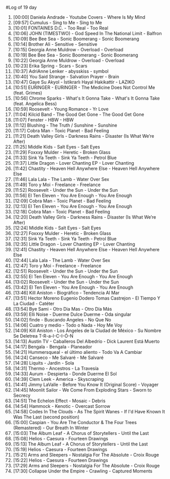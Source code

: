 #Log of 19 day

1. [00:00] Daniela Andrade - Youtube Covers - Where Is My Mind
1. [09:57] Cumulus - Sing to Me - Sing to Me
1. [10:01] FONTAINES D.C. - Too Real - Too Real
1. [10:06] JOHN (TIMESTWO) - God Speed In The National Limit - Balfron
1. [10:09] Bee Bee Sea - Sonic Boomerang - Sonic Boomerang
1. [10:14] Brother Ali - Sensitive - Sensitive
1. [10:15] Georgia Anne Muldrow - Overload - Overload
1. [10:19] Bee Bee Sea - Sonic Boomerang - Sonic Boomerang
1. [10:22] Georgia Anne Muldrow - Overload - Overload
1. [10:23] Erika Spring - Scars - Scars
1. [10:37] AdriAnne Lenker - abysskiss - symbol
1. [10:40] You Said Strange - Salvation Prayer - Brain
1. [10:47] Gaye Su Akyol - İstikrarlı Hayal Hakikattir - LAZIKO
1. [10:51] EURINGER - EURINGER - The Medicine Does Not Control Me (feat. Grimes)
1. [10:56] Chrome Sparks - What's It Gonna Take - What's It Gonna Take (feat. Angelica Bess)
1. [10:59] Roosevelt - Young Romance - Yr Love
1. [11:04] Kilcid Band - The Good Get Gone - The Good Get Gone
1. [11:07] Fenster - HBW - HBW
1. [11:12] Blushing - The Truth / Sunshine - Sunshine
1. [11:17] Cobra Man - Toxic Planet - Bad Feeling
1. [11:21] Death Valley Girls - Darkness Rains - Disaster (Is What We’re After)
1. [11:25] Middle Kids - Salt Eyes - Salt Eyes
1. [11:29] Foxxxy Mulder - Heretic - Broken Glass
1. [11:33] Sink Ya Teeth - Sink Ya Teeth - Petrol Blue
1. [11:37] Little Dragon - Lover Chanting EP - Lover Chanting
1. [11:42] Chastity - Heaven Hell Anywhere Else - Heaven Hell Anywhere Else
1. [11:46] Lala Lala - The Lamb - Water Over Sex
1. [11:49] Toro y Moi - Freelance - Freelance
1. [11:52] Roosevelt - Under the Sun - Under the Sun
1. [11:56] El Ten Eleven - You Are Enough - You Are Enough
1. [12:09] Cobra Man - Toxic Planet - Bad Feeling
1. [12:13] El Ten Eleven - You Are Enough - You Are Enough
1. [12:18] Cobra Man - Toxic Planet - Bad Feeling
1. [12:20] Death Valley Girls - Darkness Rains - Disaster (Is What We’re After)
1. [12:24] Middle Kids - Salt Eyes - Salt Eyes
1. [12:27] Foxxxy Mulder - Heretic - Broken Glass
1. [12:31] Sink Ya Teeth - Sink Ya Teeth - Petrol Blue
1. [12:35] Little Dragon - Lover Chanting EP - Lover Chanting
1. [12:41] Chastity - Heaven Hell Anywhere Else - Heaven Hell Anywhere Else
1. [12:44] Lala Lala - The Lamb - Water Over Sex
1. [12:47] Toro y Moi - Freelance - Freelance
1. [12:51] Roosevelt - Under the Sun - Under the Sun
1. [12:55] El Ten Eleven - You Are Enough - You Are Enough
1. [13:02] Roosevelt - Under the Sun - Under the Sun
1. [13:42] El Ten Eleven - You Are Enough - You Are Enough
1. [13:46] Kill Aniston - Biográfico - Tendencia Al Mar
1. [13:51] Hector Moreno Eugenio Dodero Tomas Castrejon - El Tiempo Y La Ciudad - Catéter
1. [13:54] Bye Sami - Otro Dia Mas - Otro Día Más
1. [13:59] Elli Noise - Duerme Dulce Duerme - Oda singular
1. [14:02] finde - Buscando Angeles - No Que No
1. [14:06] Cuatro y medio - Todo o Nada - Hoy Me Voy
1. [14:09] Kill Aniston - Los Ángeles de la Ciudad de México - Su Nombre Se Deletrea T-R-a-I-C-I-Ó-N
1. [14:13] Austin TV - Caballeros Del Albedrío - Dick Laurent Está Muerto
1. [14:17] Bengala - Bengala - Planeador
1. [14:21] Hummersqueal - el último aliento - Todo Va A Cambiar
1. [14:24] Canseco - Me Salvaré - Me Salvaré
1. [14:28] Liquits - Jardin - Sola
1. [14:31] Thermo - Ancestros - La Travesía
1. [14:33] Aurum - Despierta - Donde Duerme El Sol
1. [14:39] Clem Leek - America - Skyscraping
1. [14:41] Jimmy LaValle - Before You Know It (Original Score) - Voyager
1. [14:45] Moonlit Sailor - We Come From Exploding Stars - Sworn to Secrecy
1. [14:51] The Echelon Effect - Mosaic - Debris
1. [14:54] Hammock - Kenotic - Overcast Sorrow
1. [14:58] Codes In The Clouds - As The Spirit Wanes - If I'd Have Known It Was The Last (second position)
1. [15:00] Caspian - You Are The Conductor & The Four Trees (Remastered) - Our Breath In Winter
1. [15:03] The Album Leaf - A Chorus of Storytellers - Until the Last
1. [15:08] Helios - Caesura - Fourteen Drawings
1. [15:13] The Album Leaf - A Chorus of Storytellers - Until the Last
1. [15:19] Helios - Caesura - Fourteen Drawings
1. [15:21] Arms and Sleepers - Nostalgia For The Absolute - Croix Rouge
1. [15:22] Helios - Caesura - Fourteen Drawings
1. [17:29] Arms and Sleepers - Nostalgia For The Absolute - Croix Rouge
1. [17:30] Collapse Under the Empire - Crawling - Captured Moments
